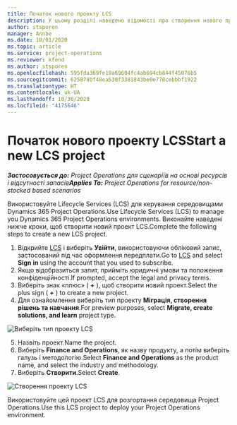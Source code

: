 ```yaml
---
title: Початок нового проекту LCS
description: У цьому розділі наведено відомості про створення нового проекту в LCS для середовища Project Operations.
author: stsporen
manager: Annbe
ms.date: 10/01/2020
ms.topic: article
ms.service: project-operations
ms.reviewer: kfend
ms.author: stsporen
ms.openlocfilehash: 595fda369fe19a69604fc4ab694cb844f45076b5
ms.sourcegitcommit: 625878bf48ea530f3381843be0e778cebbbf1922
ms.translationtype: HT
ms.contentlocale: uk-UA
ms.lasthandoff: 10/30/2020
ms.locfileid: "4175646"
---
```

# <a name="start-a-new-lcs-project"></a><span data-ttu-id="c5f35-103">Початок нового проекту LCS</span><span class="sxs-lookup"><span data-stu-id="c5f35-103">Start a new LCS project</span></span>

<span data-ttu-id="c5f35-104">_**Застосовується до:** Project Operations для сценаріїв на основі ресурсів і відсутності запасів_</span><span class="sxs-lookup"><span data-stu-id="c5f35-104">_**Applies To:** Project Operations for resource/non-stocked based scenarios_</span></span>

<span data-ttu-id="c5f35-105">Використовуйте Lifecycle Services (LCS) для керування середовищами Dynamics 365 Project Operations.</span><span class="sxs-lookup"><span data-stu-id="c5f35-105">Use Lifecycle Services (LCS) to manage you Dynamics 365 Project Operations environments.</span></span> <span data-ttu-id="c5f35-106">Виконайте наведені нижче кроки, щоб створити новий проект LCS.</span><span class="sxs-lookup"><span data-stu-id="c5f35-106">Complete the following steps to create a new LCS project.</span></span>

1. <span data-ttu-id="c5f35-107">Відкрийте [LCS](https://lcs.dynamics.com/Logon/Index) і виберіть **Увійти**, використовуючи обліковий запис, застосований під час оформлення передплати.</span><span class="sxs-lookup"><span data-stu-id="c5f35-107">Go to [LCS](https://lcs.dynamics.com/Logon/Index) and select **Sign in** using the account that you used to subscribe.</span></span>
2. <span data-ttu-id="c5f35-108">Якщо відобразиться запит, прийміть юридичні умови та положення конфіденційності.</span><span class="sxs-lookup"><span data-stu-id="c5f35-108">If prompted, accept the legal and privacy terms.</span></span>
3. <span data-ttu-id="c5f35-109">Виберіть знак «плюс» ( **+** ), щоб створити новий проект.</span><span class="sxs-lookup"><span data-stu-id="c5f35-109">Select the plus sign ( **+** ) to create a new project.</span></span>
4. <span data-ttu-id="c5f35-110">Для ознайомлення виберіть тип проекту **Міграція, створення рішень та навчання**.</span><span class="sxs-lookup"><span data-stu-id="c5f35-110">For preview purposes, select **Migrate, create solutions, and learn** project type.</span></span>

  ![Виберіть тип проекту LCS](./media/create-lcs-1.png)

5. <span data-ttu-id="c5f35-112">Назвіть проект.</span><span class="sxs-lookup"><span data-stu-id="c5f35-112">Name the project.</span></span> 
6. <span data-ttu-id="c5f35-113">Виберіть **Finance and Operations**, як назву продукту, а потім виберіть галузь і методологію.</span><span class="sxs-lookup"><span data-stu-id="c5f35-113">Select **Finance and Operations** as the product name, and select the industry and methodology.</span></span> 
7. <span data-ttu-id="c5f35-114">Виберіть **Створити**.</span><span class="sxs-lookup"><span data-stu-id="c5f35-114">Select **Create**.</span></span>

![Створення проекту LCS](./media/create-lcs-2.png)

<span data-ttu-id="c5f35-116">Використовуйте цей проект LCS для розгортання середовища Project Operations.</span><span class="sxs-lookup"><span data-stu-id="c5f35-116">Use this LCS project to deploy your Project Operations environment.</span></span>

